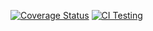 [![Coverage 
Status](https://codecov.io/github/algebraic-solving/AlgebraicSolving.jl/coverage.svg?branch=main&token=)](https://codecov.io/gh/algebraic-solving/AlgebraicSolving.jl)
[![CI 
Testing](https://github.com/algebraic-solving/AlgebraicSolving.jl/workflows/CI/badge.svg)](https://github.com/algebraic-solving/AlgebraicSolving.jl/actions?query=branch%3Amain)
